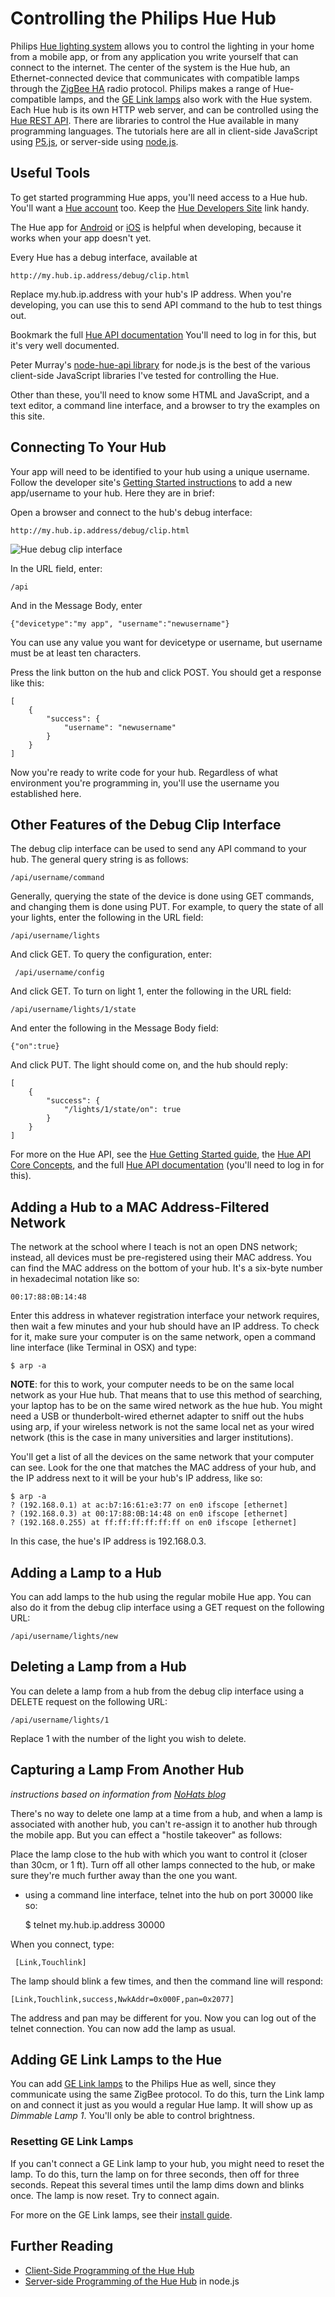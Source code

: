 # Controlling the Philips Hue Hub

Philips [Hue lighting system](http://www2.meethue.com/en-us/) allows you to control the lighting in your home from a mobile app, or from any application you write yourself that can connect to the internet. The center of the system is the Hue hub, an Ethernet-connected device that communicates with compatible lamps through the [ZigBee HA](http://www.zigbee.org/zigbee-for-developers/applicationstandards/zigbeehomeautomation/) radio protocol. Philips makes a range of Hue-compatible lamps, and the [GE Link lamps](http://gelinkbulbs.com/) also work with the Hue system. Each Hue hub is its own HTTP web server, and can be controlled using the [Hue REST API](http://www.developers.meethue.com/). There are libraries to control the Hue available in many programming languages. The tutorials here are all in client-side JavaScript using [P5.js](http://p5js.org/), or server-side using [node.js](https://nodejs.org/).

## Useful Tools

To get started programming Hue apps, you'll need access to a Hue hub. You'll want a [Hue account](https://my.meethue.com/en-us/) too.  Keep the [Hue Developers Site](http://www.developers.meethue.com/) link handy.

The Hue app for [Android](https://play.google.com/store/apps/details?id=com.philips.lighting.hue&hl=en) or [iOS](https://itunes.apple.com/us/app/philips-hue/id557206189?mt=8) is helpful when developing, because it works when your app doesn't yet.

Every Hue has a debug interface, available at

    http://my.hub.ip.address/debug/clip.html

Replace my.hub.ip.address with your hub's IP address. When you're developing, you can use this to send API command to the hub to test things out.

Bookmark the full [Hue API documentation](http://www.developers.meethue.com/philips-hue-api) You'll need to log in for this, but it's very well documented.


Peter Murray's [node-hue-api library](https://github.com/peter-murray/node-hue-api) for node.js is the best of the various client-side JavaScript libraries I've tested for controlling the Hue.

Other than these, you'll need to know some HTML and JavaScript, and a text editor, a command line interface, and a browser to try the examples on this site.

## Connecting To Your Hub

Your app will need to be identified to your hub using a unique username. Follow the developer site's [Getting Started instructions](http://www.developers.meethue.com/documentation/getting-started) to add a new app/username to your hub. Here they are in brief:

Open a browser and connect to the hub's debug interface:

    http://my.hub.ip.address/debug/clip.html

![Hue debug clip interface](images/debug_clip.png)

In the URL field, enter:

    /api

And in the Message Body, enter

    {"devicetype":"my app", "username":"newusername"}

You can use any value you want for devicetype or username, but username must be at least ten characters.

Press the link button on the hub and click POST. You should get a response like this:

    [
    	{
    		"success": {
    			"username": "newusername"
    		}
    	}
    ]

Now you're ready to write code for your hub. Regardless of what environment you're programming in, you'll use the username you established here.

## Other Features of the Debug Clip Interface

The debug clip interface can be used to send any API command to your hub. The general query string is as follows:

    /api/username/command

Generally, querying the state of the device is done using GET commands, and changing them is done using PUT. For example, to query the state of all your lights, enter the following in the URL field:

    /api/username/lights

 And click GET. To query the configuration, enter:

     /api/username/config

And click GET.  To turn on light 1, enter the following in the URL field:

    /api/username/lights/1/state

And enter the following in the Message Body field:

    {"on":true}

And click PUT. The light should come on, and the hub should reply:

	[
		{
			"success": {
				"/lights/1/state/on": true
			}
		}
	]

For more on the Hue API, see the [Hue Getting Started guide](http://www.developers.meethue.com/documentation/getting-started),  the [Hue API Core Concepts](http://www.developers.meethue.com/documentation/core-concepts), and the full [Hue API documentation](http://www.developers.meethue.com/philips-hue-api) (you'll need to log in for this).

## Adding a Hub to a MAC Address-Filtered Network

The network at the school where I teach is not an open DNS network; instead, all devices must be pre-registered using their MAC address. You can find the MAC address on the bottom of your hub. It's a six-byte number in hexadecimal notation like so:

    00:17:88:0B:14:48

Enter this address in whatever registration interface your network requires, then wait a few minutes and your hub should have an IP address. To check for it, make sure your computer is on the same network, open a command line interface (like Terminal in OSX) and type:

    $ arp -a

**NOTE**: for this to work, your computer needs to be on the same local network as your Hue hub. That means that to use this method of searching, your laptop has to be on the same wired network as the hue hub. You might need a USB or thunderbolt-wired ethernet adapter to sniff out the hubs using arp, if your wireless network is not the same local net as your wired network (this is the case in many universities and larger institutions).

You'll get a list of all the devices on the same network that your computer can see. Look for the one that matches the MAC address of your hub, and the IP address next to it will be your hub's IP address, like so:

    $ arp -a
	? (192.168.0.1) at ac:b7:16:61:e3:77 on en0 ifscope [ethernet]
	? (192.168.0.3) at 00:17:88:0B:14:48 on en0 ifscope [ethernet]
	? (192.168.0.255) at ff:ff:ff:ff:ff:ff on en0 ifscope [ethernet]

In this case, the hue's IP address is 192.168.0.3.

## Adding a Lamp to a Hub

You can add lamps to the hub using the regular mobile Hue app. You can also do it from the debug clip interface using a GET request on the following URL:

    /api/username/lights/new

## Deleting a Lamp from a Hub

You can delete a lamp from a hub from the debug clip interface using a DELETE request on the following URL:

    /api/username/lights/1

Replace 1 with the number of the light you wish to delete.

## Capturing a Lamp From Another Hub

_instructions based on information from  [NoHats blog](https://nohats.ca/wordpress/blog/2013/05/26/philips-hue-alternative-for-lamp-stealer/)_

There's no way to delete one lamp at a time from a hub, and when a lamp is associated with another hub, you can't re-assign it to another hub through the mobile app. But you can effect a "hostile takeover" as follows:

Place the lamp close to the hub with which you want to control it (closer than 30cm, or 1 ft). Turn off all other lamps connected to the hub, or make sure they're much further away than the one you want.
* using a command line interface, telnet into the hub on port 30000 like so:

    $ telnet my.hub.ip.address 30000

When you connect, type:

     [Link,Touchlink]


The lamp should blink a few times, and then the command line will respond:

    [Link,Touchlink,success,NwkAddr=0x000F,pan=0x2077]

The address and pan may be different for you. Now you can log out of the telnet connection. You can now add the lamp as usual.

## Adding GE Link Lamps to the Hue

You can add [GE Link lamps](http://gelinkbulbs.com/) to the Philips Hue as well, since they communicate using the same ZigBee protocol. To do this, turn the Link lamp on and connect it just as you would a regular Hue lamp. It will show up as _Dimmable Lamp 1_. You'll only be able to control brightness.

### Resetting GE Link Lamps

If you can't connect a GE Link lamp to your hub, you might need to reset the lamp. To do this, turn the lamp on for three seconds, then off for three seconds. Repeat this several times until the lamp dims down and blinks once. The lamp is now reset. Try to connect again.

For more on the GE Link lamps, see their [install guide](http://gelinkbulbs.com/downloads/GELinkInstallGuide.pdf).

## Further Reading

* [Client-Side Programming of the Hue Hub](client-programming.md)
* [Server-side Programming of the Hue Hub](server-programming.md) in node.js
